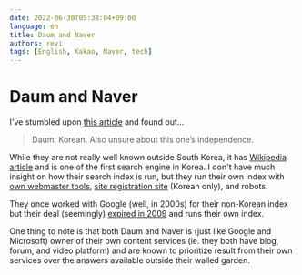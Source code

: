 ```yaml
---
date: 2022-06-30T05:38:04+09:00
language: en
title: Daum and Naver
authors: revi
tags: [English, Kakao, Naver, tech]
---
```


<!--
SPDX-FileCopyrightText: (C) 2022 Hong Yongmin (https://revi.xyz/) <yewon@revi.email>

SPDX-License-Identifier: LicenseRef-CC-BY-ND-2.0-KR
-->

# Daum and Naver

I've stumbled upon [this article](https://seirdy.one/posts/2021/03/10/search-engines-with-own-indexes/)
and found out...

> Daum: Korean. Also unsure about this one’s independence.

While they are not really well known outside South Korea, it has
[Wikipedia article](<https://en.wikipedia.org/wiki/Daum_(web_portal)>)
and is one of the first search engine in Korea.
I don't have much insight on how their search index is run, but they run their
own index with [own webmaster tools](https://webmaster.daum.net/),
[site registration site](https://register.search.daum.net/) (Korean only), and robots.

<!-- truncate -->

They once worked with Google (well, in 2000s) for their non-Korean index but
their deal (seemingly) [expired in 2009](https://web.archive.org/web/20080225225133/https://baroblog.tistory.com/5)
and runs their own index.

One thing to note is that both Daum and Naver is (just like Google and Microsoft)
owner of their own content services (ie. they both have blog, forum, and video platform)
and are known to prioritize result from their own services over the answers available
outside their walled garden.
